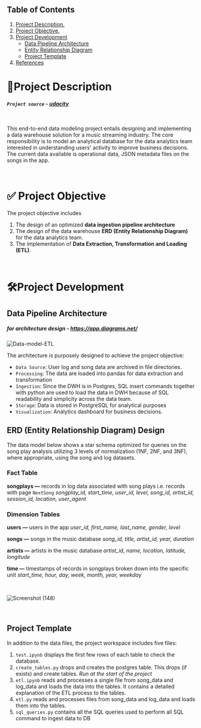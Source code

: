 
## Table of Contents
1. [ Project Description. ](#desc)
2. [ Project Objective. ](#obj)
3. [ Project Development](#dev)
    * [ Data Pipeline Architecture ](#dpa)
    * [ Entity Relationship Diagram ](#erd)
    * [ Project Template ](#pt)
4. [ References ](#ref)

[//]: # (I must include tools section and add tools images, check proper README design tutorial)


<a name="desc"></a>
# 📌Project Description

####  *`Project source` - [udacity](https://www.udacity.com/course/data-engineer-nanodegree--nd027?gclid=Cj0KCQjw54iXBhCXARIsADWpsG_BlcJSeJxX-UsroqSGrf8Hjb6KF3mnYvdS3kfU3juwMWFCgxkelAAaAgHbEALw_wcB&utm_campaign=12948014301_c_individuals_career&utm_campaign=12948014301_c_individuals&utm_keyword=udacity%20data%20engineering_e&utm_keyword=udacity%20data%20engineering_e&utm_medium=ads_r&utm_medium=ads_r&utm_source=gsem_brand&utm_source=gsem_brand&utm_term=127442640371&utm_term=127442640371)*
</br>

This end-to-end data modeling project entails designing and implementing a data warehouse solution for a music streaming industry. The core responsibility is to model an analytical database for the data analytics team interested in understanding users' activity to improve business decisions. The current data available is operational data, JSON metadata files on the songs in the app.

</br>

<a name='obj'></a>
# ✅ Project Objective

The project objective includes
1. The design of an optimized **data ingestion pipeline architecture** 
2. The design of the data warehouse **ERD (Entity Relationship Diagram)** for the data analytics team.
3. The implementation of **Data Extraction, Transformation and Loading (ETL)**.
 
</br>

<a name='dev'></a>
# 🛠Project Development

<a name='dpa'></a>
## Data Pipeline Architecture
##### for architecture design -  https://app.diagrams.net/

![Data-model-ETL](https://user-images.githubusercontent.com/55639062/181861496-f679bac5-061a-45db-9581-6f419ff62f05.png)

The architecture is purposely designed to achieve the project objective:
* `Data Source`: User log and song data are archived in file directories.
* `Processing`: The data are loaded into pandas for data extraction and transformation
* `Ingestion`: Since the DWH is in Postgres, SQL insert commands together with python are used to load the data in DWH because of SQL readability and simplicity across the data team.
* `Storage`: Data is stored in PostgreSQL for analytical purposes
* `Visualization`: Analytics dashboard for business decisions.

<a name='erd'></a>
## ERD (Entity Relationship Diagram) Design
The data model below shows a star schema optimized for queries on the song play analysis utilizing 3 levels of normalization (1NF, 2NF, and 3NF), where appropriate, using the song and log datasets.

### Fact Table
**songplays —** records in log data associated with song plays i.e. records with page `NextSong`
*songplay_id, start_time, user_id, level, song_id, artist_id, session_id, location, user_agent*

### Dimension Tables
**users —** users in the app
*user_id, first_name, last_name, gender, level*

**songs —** songs in the music database
*song_id, title, artist_id, year, duration*

**artists —** artists in the music database
*artist_id, name, location, latitude, longitude*

**time —** timestamps of records in songplays broken down into the specific unit
*start_time, hour, day, week, month, year, weekday*

</br>

![Screenshot (148)](https://user-images.githubusercontent.com/55639062/78468855-5e654300-7713-11ea-835a-54c1f0cdf048.png)


</br>

<a name='pt'></a>
## Project Template
In addition to the data files, the project workspace includes five files:
1. `test.ipynb` displays the first few rows of each table to check the database.
1. `create_tables.py` drops and creates the postgres table. This drops (if exists) and create tables. *Run at the start of the project*
1. `etl.ipynb` reads and processes a single file from song_data and log_data and loads the data into the tables. It contains a detailed explanation of the ETL process to the tables.
1. `etl.py` reads and processes files from song_data and log_data and loads them into the tables.
1. `sql_queries.py` contains all the SQL queries used to perform all SQL command to ingest data to DB
